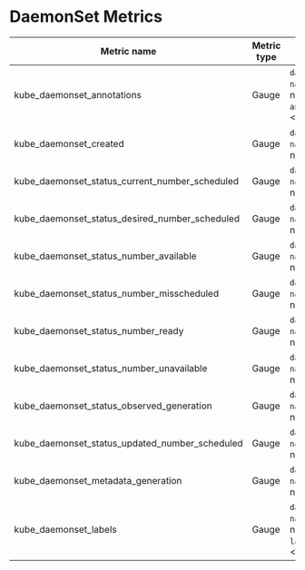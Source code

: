 # DaemonSet Metrics

| Metric name| Metric type | Labels/tags | Status |
| ---------- | ----------- | ----------- | ----------- |
| kube_daemonset_annotations | Gauge | `daemonset`=&lt;daemonset-name&gt; <br> `namespace`=&lt;daemonset-namespace&gt; <br> `annotation_DAEMONSET_ANNOTATION`=&lt;DAEMONSET_ANNOTATION&gt; | STABLE |
| kube_daemonset_created | Gauge | `daemonset`=&lt;daemonset-name&gt; <br> `namespace`=&lt;daemonset-namespace&gt; | STABLE |
| kube_daemonset_status_current_number_scheduled | Gauge | `daemonset`=&lt;daemonset-name&gt; <br> `namespace`=&lt;daemonset-namespace&gt; | STABLE |
| kube_daemonset_status_desired_number_scheduled | Gauge | `daemonset`=&lt;daemonset-name&gt; <br> `namespace`=&lt;daemonset-namespace&gt; | STABLE |
| kube_daemonset_status_number_available | Gauge | `daemonset`=&lt;daemonset-name&gt; <br> `namespace`=&lt;daemonset-namespace&gt; | STABLE |
| kube_daemonset_status_number_misscheduled | Gauge | `daemonset`=&lt;daemonset-name&gt; <br> `namespace`=&lt;daemonset-namespace&gt; | STABLE |
| kube_daemonset_status_number_ready | Gauge | `daemonset`=&lt;daemonset-name&gt; <br> `namespace`=&lt;daemonset-namespace&gt; | STABLE |
| kube_daemonset_status_number_unavailable | Gauge | `daemonset`=&lt;daemonset-name&gt; <br> `namespace`=&lt;daemonset-namespace&gt; | STABLE |
| kube_daemonset_status_observed_generation | Gauge | `daemonset`=&lt;daemonset-name&gt; <br> `namespace`=&lt;daemonset-namespace&gt; | STABLE |
| kube_daemonset_status_updated_number_scheduled | Gauge | `daemonset`=&lt;daemonset-name&gt; <br> `namespace`=&lt;daemonset-namespace&gt; | STABLE |
| kube_daemonset_metadata_generation | Gauge | `daemonset`=&lt;daemonset-name&gt; <br> `namespace`=&lt;daemonset-namespace&gt; | STABLE |
| kube_daemonset_labels | Gauge | `daemonset`=&lt;daemonset-name&gt; <br> `namespace`=&lt;daemonset-namespace&gt; <br> `label_DAEMONSET_LABEL`=&lt;DAEMONSET_LABEL&gt; | STABLE |
